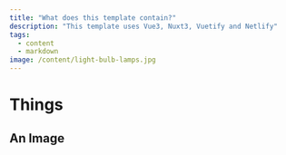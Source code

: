 ```yaml
---
title: "What does this template contain?"
description: "This template uses Vue3, Nuxt3, Vuetify and Netlify"
tags:
  - content
  - markdown
image: /content/light-bulb-lamps.jpg
---
```


# Things

## An Image

<v-img src="/content/light-bulb-lamps.jpg"></v-img>

